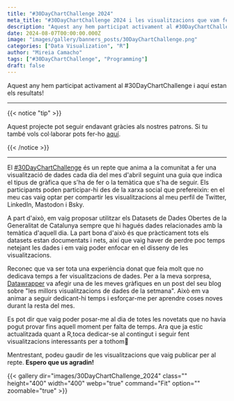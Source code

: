 ```yaml
---
title: "#30DayChartChallenge 2024"
meta_title: "#30DayChartChallenge 2024 i les visualitzacions que vam fer per a cada repte"
description: "Aquest any hem participat activament al #30DayChartChallenge i aquí estan els resultats!"
date: 2024-08-07T00:00:00.000Z
image: "images/gallery/banners_posts/30DayChartChallenge.png"
categories: ["Data Visualization", "R"]
author: "Mireia Camacho"
tags: ["#30DayChartChallenge", "Programming"]
draft: false
---
```


Aquest any hem participat activament al #30DayChartChallenge i aquí estan els resultats!

<hr>

{{< notice "tip" >}}

Aquest projecte pot seguir endavant gràcies als nostres patrons. Si tu també vols col·laborar pots fer-ho [aquí](https://www.patreon.com/user/creators?u=136816989 "Mirai Data Patreon page").

{{< /notice >}}

<hr>

El [#30DayChartChallenge](https://github.com/30DayChartChallenge/Edition2024 "Pàg Github amb les guies del repte 2024") és un repte que anima a la comunitat a fer una visualització de dades cada dia del mes d'abril seguint una guia que indica el tipus de gràfica que s'ha de fer o la temàtica que s'ha de seguir. Els participants poden participar-hi des de la xarxa social que prefereixin: en el meu cas vaig optar per compartir les visualitzacions al meu perfil de Twitter, LinkedIn, Mastodon i Bsky.

A part d'això, em vaig proposar utilitzar els Datasets de Dades Obertes de la Generalitat de Catalunya sempre que hi hagués dades relacionades amb la temàtica d'aquell dia. La part bona d'això és que pràcticament tots els datasets estan documentats i nets, així que vaig haver de perdre poc temps netejant les dades i em vaig poder enfocar en el disseny de les visualitzacions.

Reconec que va ser tota una experiència donat que feia molt que no dedicava temps a fer visualitzacions de dades. Per a la meva sorpresa, [Datawrapper](https://blog.datawrapper.de/data-vis-dispatch-april-9-2024/ "Data Vis Dispatch Datawrapper") va afegir una de les meves gràfiques en un post del seu blog sobre "les millors visualitzacions de dades de la setmana". Això em va animar a seguir dedicant-hi temps i esforçar-me per aprendre coses noves durant la resta del mes. 

Es pot dir que vaig poder posar-me al dia de totes les novetats que no havia pogut provar fins aquell moment per falta de temps. Ara que ja estic actualitzada quant a R,toca dedicar-se al contingut i seguir fent visualitzacions interessants per a tothom🤗

Mentrestant, podeu gaudir de les visualitzacions que vaig publicar per al repte. **Espero que us agradin!**

{{< gallery dir="images/30DayChartChallenge_2024" class="" height="400" width="400" webp="true" command="Fit" option="" zoomable="true" >}}